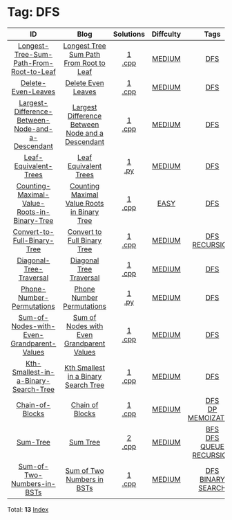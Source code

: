 
# Tag: DFS
| ID | Blog | Solutions | Diffculty | Tags |
|:----:|:----:|:-------:|:----:|:----:|
| [Longest-Tree-Sum-Path-From-Root-to-Leaf](https://binarysearch.com/problems/Longest-Tree-Sum-Path-From-Root-to-Leaf) | [Longest Tree Sum Path From Root to Leaf](https://helloacm.com/depth-first-search-algorithm-to-compute-the-longest-tree-sum-path-from-root-to-leaf/) | [1](https://github.com/DoctorLai/ACM/tree/master/binarysearch/Longest-Tree-Sum-Path-From-Root-to-Leaf)<br/>[.cpp](https://github.com/DoctorLai/ACM/blob/master/binarysearch/.cpp.md)<BR/> | [MEDIUM](https://github.com/DoctorLai/ACM/blob/master/binarysearch/MEDIUM.md) | [DFS](https://github.com/DoctorLai/ACM/blob/master/binarysearch/DFS.md)<BR/> |
| [Delete-Even-Leaves](https://binarysearch.com/problems/Delete-Even-Leaves) | [Delete Even Leaves](https://helloacm.com/depth-first-search-algorithm-to-delete-even-leaves-from-binary-tree/) | [1](https://github.com/DoctorLai/ACM/tree/master/binarysearch/Delete-Even-Leaves)<br/>[.cpp](https://github.com/DoctorLai/ACM/blob/master/binarysearch/.cpp.md)<BR/> | [MEDIUM](https://github.com/DoctorLai/ACM/blob/master/binarysearch/MEDIUM.md) | [DFS](https://github.com/DoctorLai/ACM/blob/master/binarysearch/DFS.md)<BR/> |
| [Largest-Difference-Between-Node-and-a-Descendant](https://binarysearch.com/problems/Largest-Difference-Between-Node-and-a-Descendant) | [Largest Difference Between Node and a Descendant](https://helloacm.com/depth-first-search-algorithm-to-find-the-largest-difference-between-node-and-a-descendant-in-a-binary-tree/) | [1](https://github.com/DoctorLai/ACM/tree/master/binarysearch/Largest-Difference-Between-Node-and-a-Descendant)<br/>[.cpp](https://github.com/DoctorLai/ACM/blob/master/binarysearch/.cpp.md)<BR/> | [MEDIUM](https://github.com/DoctorLai/ACM/blob/master/binarysearch/MEDIUM.md) | [DFS](https://github.com/DoctorLai/ACM/blob/master/binarysearch/DFS.md)<BR/> |
| [Leaf-Equivalent-Trees](https://binarysearch.com/problems/Leaf-Equivalent-Trees) | [Leaf Equivalent Trees](https://helloacm.com/teaching-kids-programming-recursive-depth-first-search-algorithm-to-compare-leaf-equivalent-trees/) | [1](https://github.com/DoctorLai/ACM/tree/master/binarysearch/Leaf-Equivalent-Trees)<br/>[.py](https://github.com/DoctorLai/ACM/blob/master/binarysearch/.py.md)<BR/> | [MEDIUM](https://github.com/DoctorLai/ACM/blob/master/binarysearch/MEDIUM.md) | [DFS](https://github.com/DoctorLai/ACM/blob/master/binarysearch/DFS.md)<BR/> |
| [Counting-Maximal-Value-Roots-in-Binary-Tree](https://binarysearch.com/problems/Counting-Maximal-Value-Roots-in-Binary-Tree) | [Counting Maximal Value Roots in Binary Tree](https://helloacm.com/counting-maximal-value-roots-in-binary-tree-using-depth-first-search-algorithm/) | [1](https://github.com/DoctorLai/ACM/tree/master/binarysearch/Counting-Maximal-Value-Roots-in-Binary-Tree)<br/>[.cpp](https://github.com/DoctorLai/ACM/blob/master/binarysearch/.cpp.md)<BR/> | [EASY](https://github.com/DoctorLai/ACM/blob/master/binarysearch/EASY.md) | [DFS](https://github.com/DoctorLai/ACM/blob/master/binarysearch/DFS.md)<BR/> |
| [Convert-to-Full-Binary-Tree](https://binarysearch.com/problems/Convert-to-Full-Binary-Tree) | [Convert to Full Binary Tree](https://helloacm.com/recursive-depth-first-search-algorithm-to-convert-to-full-binary-tree-by-removing-single-child-nodes/) | [1](https://github.com/DoctorLai/ACM/tree/master/binarysearch/Convert-to-Full-Binary-Tree)<br/>[.cpp](https://github.com/DoctorLai/ACM/blob/master/binarysearch/.cpp.md)<BR/> | [MEDIUM](https://github.com/DoctorLai/ACM/blob/master/binarysearch/MEDIUM.md) | [DFS](https://github.com/DoctorLai/ACM/blob/master/binarysearch/DFS.md)<BR/>[RECURSION](https://github.com/DoctorLai/ACM/blob/master/binarysearch/RECURSION.md)<BR/> |
| [Diagonal-Tree-Traversal](https://binarysearch.com/problems/Diagonal-Tree-Traversal) | [Diagonal Tree Traversal](https://helloacm.com/recursive-depth-first-search-algorithm-to-diagonal-tree-traversal/) | [1](https://github.com/DoctorLai/ACM/tree/master/binarysearch/Diagonal-Tree-Traversal)<br/>[.cpp](https://github.com/DoctorLai/ACM/blob/master/binarysearch/.cpp.md)<BR/> | [MEDIUM](https://github.com/DoctorLai/ACM/blob/master/binarysearch/MEDIUM.md) | [DFS](https://github.com/DoctorLai/ACM/blob/master/binarysearch/DFS.md)<BR/> |
| [Phone-Number-Permutations](https://binarysearch.com/problems/Phone-Number-Permutations) | [Phone Number Permutations](https://helloacm.com/depth-first-search-algorithm-to-perform-phone-number-permutations/) | [1](https://github.com/DoctorLai/ACM/tree/master/binarysearch/Phone-Number-Permutations)<br/>[.py](https://github.com/DoctorLai/ACM/blob/master/binarysearch/.py.md)<BR/> | [MEDIUM](https://github.com/DoctorLai/ACM/blob/master/binarysearch/MEDIUM.md) | [DFS](https://github.com/DoctorLai/ACM/blob/master/binarysearch/DFS.md)<BR/> |
| [Sum-of-Nodes-with-Even-Grandparent-Values](https://binarysearch.com/problems/Sum-of-Nodes-with-Even-Grandparent-Values) | [Sum of Nodes with Even Grandparent Values](https://helloacm.com/depth-first-search-algorithm-to-compute-the-sum-of-nodes-with-even-grandparent-values/) | [1](https://github.com/DoctorLai/ACM/tree/master/binarysearch/Sum-of-Nodes-with-Even-Grandparent-Values)<br/>[.cpp](https://github.com/DoctorLai/ACM/blob/master/binarysearch/.cpp.md)<BR/> | [MEDIUM](https://github.com/DoctorLai/ACM/blob/master/binarysearch/MEDIUM.md) | [DFS](https://github.com/DoctorLai/ACM/blob/master/binarysearch/DFS.md)<BR/> |
| [Kth-Smallest-in-a-Binary-Search-Tree](https://binarysearch.com/problems/Kth-Smallest-in-a-Binary-Search-Tree) | [Kth Smallest in a Binary Search Tree](https://helloacm.com/depth-first-search-algorithm-preorder-traversal-to-compute-the-kth-smallest-in-a-binary-search-tree/) | [1](https://github.com/DoctorLai/ACM/tree/master/binarysearch/Kth-Smallest-in-a-Binary-Search-Tree)<br/>[.cpp](https://github.com/DoctorLai/ACM/blob/master/binarysearch/.cpp.md)<BR/> | [MEDIUM](https://github.com/DoctorLai/ACM/blob/master/binarysearch/MEDIUM.md) | [DFS](https://github.com/DoctorLai/ACM/blob/master/binarysearch/DFS.md)<BR/> |
| [Chain-of-Blocks](https://binarysearch.com/problems/Chain-of-Blocks) | [Chain of Blocks](https://helloacm.com/dynamic-programming-algorithms-to-compute-the-longest-chain-of-blocks/) | [1](https://github.com/DoctorLai/ACM/tree/master/binarysearch/Chain-of-Blocks)<br/>[.cpp](https://github.com/DoctorLai/ACM/blob/master/binarysearch/.cpp.md)<BR/> | [MEDIUM](https://github.com/DoctorLai/ACM/blob/master/binarysearch/MEDIUM.md) | [DFS](https://github.com/DoctorLai/ACM/blob/master/binarysearch/DFS.md)<BR/>[DP](https://github.com/DoctorLai/ACM/blob/master/binarysearch/DP.md)<BR/>[MEMOIZATION](https://github.com/DoctorLai/ACM/blob/master/binarysearch/MEMOIZATION.md)<BR/> |
| [Sum-Tree](https://binarysearch.com/problems/Sum-Tree) | [Sum Tree](https://helloacm.com/depth-first-search-and-breadth-first-search-algorithm-in-checking-sum-of-children-nodes-in-binary-tree/) | [2](https://github.com/DoctorLai/ACM/tree/master/binarysearch/Sum-Tree)<br/>[.cpp](https://github.com/DoctorLai/ACM/blob/master/binarysearch/.cpp.md)<BR/> | [MEDIUM](https://github.com/DoctorLai/ACM/blob/master/binarysearch/MEDIUM.md) | [BFS](https://github.com/DoctorLai/ACM/blob/master/binarysearch/BFS.md)<BR/>[DFS](https://github.com/DoctorLai/ACM/blob/master/binarysearch/DFS.md)<BR/>[QUEUE](https://github.com/DoctorLai/ACM/blob/master/binarysearch/QUEUE.md)<BR/>[RECURSION](https://github.com/DoctorLai/ACM/blob/master/binarysearch/RECURSION.md)<BR/> |
| [Sum-of-Two-Numbers-in-BSTs](https://binarysearch.com/problems/Sum-of-Two-Numbers-in-BSTs) | [Sum of Two Numbers in BSTs](https://helloacm.com/algorithms-to-check-sum-of-two-numbers-in-binary-search-trees/) | [1](https://github.com/DoctorLai/ACM/tree/master/binarysearch/Sum-of-Two-Numbers-in-BSTs)<br/>[.cpp](https://github.com/DoctorLai/ACM/blob/master/binarysearch/.cpp.md)<BR/> | [MEDIUM](https://github.com/DoctorLai/ACM/blob/master/binarysearch/MEDIUM.md) | [DFS](https://github.com/DoctorLai/ACM/blob/master/binarysearch/DFS.md)<BR/>[BINARY SEARCH](https://github.com/DoctorLai/ACM/blob/master/binarysearch/BINARY%20SEARCH.md)<BR/> |

Total: **13**
[Index](https://github.com/DoctorLai/ACM/blob/master/binarysearch/README.md)